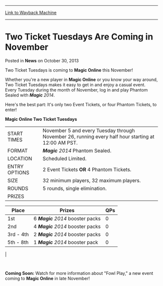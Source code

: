 
---
[Link to Wayback Machine](https://web.archive.org/web/20160308084456/http://magic.wizards.com/en/articles/archive/news/two-ticket-tuesdays-are-coming-november-2013-10-30)

[_metadata_:description]:- "Two Ticket Tuesdays is coming to Magic Online this November! Whether you're a new player in Magic Online or you know your way around, Two Ticket Tuesdays makes it easy to get in and enjoy a casual event. Every Tuesday during the month of November, log in and play Phantom Sealed with Magic 2014. Here's the best part: It's only two Event Tickets, or four Phantom Tickets, to enter!"
[_metadata_:generator]:- "Drupal 7 (http://drupal.org)"
[_metadata_:node]:- "118636"
[_metadata_:publish_date]:- "2013-10-30"
[_metadata_:source]:- "div-main-content"
[_metadata_:title]:- "Two Ticket Tuesdays Are Coming in November"
[_metadata_:wayback_capture_timestamp]:- "2016-03-08 08:44:56"
[_metadata_:wayback_raw_url]:- "https://web.archive.org/web/20160308084456id_/http://magic.wizards.com/en/articles/archive/news/two-ticket-tuesdays-are-coming-november-2013-10-30"
[_metadata_:wayback_url]:- "http://magic.wizards.com/en/articles/archive/news/two-ticket-tuesdays-are-coming-november-2013-10-30"
---


Two Ticket Tuesdays Are Coming in November
==========================================



 Posted in **News**
 on October 30, 2013 










Two Ticket Tuesdays is coming to **Magic Online**  this November!


Whether you're a new player in **Magic Online**  or you know your way around, Two Ticket Tuesdays makes it easy to get in and enjoy a casual event. Every Tuesday during the month of November, log in and play Phantom Sealed with ***Magic**  2014*.


Here's the best part: It's only two Event Tickets, or four Phantom Tickets, to enter!



**Magic Online Two Ticket Tuesdays**


|  |  |
| --- | --- |
| START TIMES | November 5 and every Tuesday through November 26, running every half hour starting at 12:00 AM PST. |
| FORMAT | ***Magic**  2014*  Phantom Sealed. |
| LOCATION | Scheduled Limited. |
| ENTRY OPTIONS | 2 Event Tickets **OR**  4 Phantom Tickets. |
| SIZE | 32 minimum players, 32 maximum players. |
| ROUNDS | 5 rounds, single elimination. |
| PRIZES | 

| **Place** | **Prizes** | **QPs** |
| --- | --- | --- |
| 1st | 6 ***Magic**  2014*  booster packs | 0 |
| 2nd | 4 ***Magic**  2014*  booster packs | 0 |
| 3rd - 4th | 2 ***Magic**  2014*  booster packs | 0 |
| 5th - 8th | 1 ***Magic**  2014*  booster pack | 0 |

 |


 


**Coming Soon:**  Watch for more information about "Fowl Play," a new event coming to **Magic Online**  in late November!







